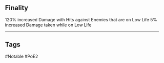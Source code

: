 ## Finality
120% increased Damage with Hits against Enemies that are on Low Life
5% increased Damage taken while on Low Life

---
## Tags
#Notable
#PoE2
